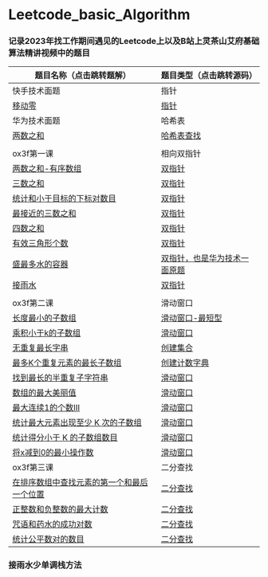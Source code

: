 # Leetcode_basic_Algorithm

### 记录2023年找工作期间遇见的Leetcode上以及B站上灵茶山艾府基础算法精讲视频中的题目


| 题目名称（点击跳转题解）       | 题目类型（点击跳转源码） |
| ------------------------------ | ------------------------ |
| 快手技术面题 |指针|
| [移动零](题解/移动零.md)   | [指针](源码/面试题/移动零.py)          |
| 华为技术面题 |哈希表|
| [两数之和](题解/两数之和.md) | [哈希表查找](源码/两数之和.py)       |
|||
| ox3f第一课 |相向双指针|
| [两数之和-有序数组](题解/双指针/两数之和-输入有序数组.md) | [双指针](源码/双指针/两数之和-输入有序数组.py)    |
| [三数之和](题解/双指针/三数之和.md) | [双指针](源码/双指针/三数之和.py)     |
|[统计和小于目标的下标对数目](题解/双指针/统计和小于目标的下标数目.md)|[双指针](源码/双指针/统计和小于目标的下标数目.py)|
|[最接近的三数之和](题解/双指针/最接近的三数之和.md)|[双指针](源码/双指针/最接近的三数之和.py)|
|[四数之和](题解/四数之和.md)|[双指针](源码/双指针/四数之和.py)|
|[有效三角形个数](题解/双指针/有效三角形个数.md)|[双指针](源码/双指针/有效三角形个数.py)|
|[盛最多水的容器](题解/双指针/盛最多水的容器.md)|[双指针，也是华为技术一面原题](源码/双指针/盛最多水的容器.py)|
|[接雨水](题解/双指针/接雨水.md)|[双指针](源码/双指针/接雨水.py)|
|||
| ox3f第二课 |滑动窗口|
|[长度最小的子数组](题解/滑动窗口/长度最小的子数组.md)|[滑动窗口-最短型](源码/滑动窗口/长度最小的子数组.py)|
|[乘积小于k的子数组](题解/滑动窗口/乘积小于k的子数组.md)|[滑动窗口](源码/滑动窗口/乘积小于k的子数组.py)|
|[无重复最长字串](题解/滑动窗口/无重复最长字串.md)|[创建集合](源码/滑动窗口/无重复最长字串.py)|
|[最多K个重复元素的最长子数组](题解/滑动窗口/最多K个重复元素的最长子数组.md)|[创建计数字典](源码/滑动窗口/最多K个重复元素的最长子数组.py)|
|[找到最长的半重复子字符串](题解/滑动窗口/找到最长的半重复子字符串.md)|[滑动窗口](源码/滑动窗口/找到最长的半重复子字符串.py)|
|[数组的最大美丽值](题解/滑动窗口/数组的最大美丽值.md)|[滑动窗口](源码/滑动窗口/数组的最大美丽值.py)|
|[最大连续1的个数III](题解/滑动窗口/最大连续1的个数III.md)|[滑动窗口](源码/滑动窗口/最大连续1的个数III.py)|
|[统计最大元素出现至少 K 次的子数组](题解/滑动窗口/统计最大元素出现至少K次的子数组.md)|[滑动窗口](源码/滑动窗口/统计最大元素出现至少K次的子数组.py)|
|[统计得分小于 K 的子数组数目](题解/滑动窗口/统计得分小于K的子数组数目.md)|[滑动窗口](源码/滑动窗口/统计得分小于K的子数组数目.py)|
|[将x减到0的最小操作数](题解/滑动窗口/将x减到0的最小操作数.md)|[滑动窗口](源码/滑动窗口/将x减到0的最小操作数.py)|
| ox3f第三课 |二分查找|
|[在排序数组中查找元素的第一个和最后一个位置](题解/二分查找/在排序数组中查找元素的第一个和最后一个位置.md)|[二分查找](源码/二分查找/在排序数组中查找元素的第一个和最后一个位置.py)|
|[正整数和负整数的最大计数](题解/二分查找/正整数和负整数的最大计数.md)|[二分查找](源码/二分查找/正整数和负整数的最大计数.py)|
|[咒语和药水的成功对数](题解/二分查找/咒语和药水的成功对数.md)|[二分查找](源码/二分查找/咒语和药水的成功对数.py)|
|[统计公平数对的数目](题解/二分查找/统计公平数对的数目.md)|[二分查找](源码/二分查找/统计公平数对的数目.py)|
### 接雨水少单调栈方法

